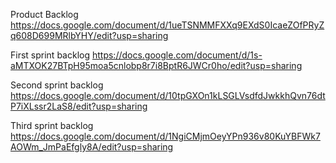 Product Backlog
https://docs.google.com/document/d/1ueTSNMMFXXq9EXdS0IcaeZOfPRyZq608D699MRlbYHY/edit?usp=sharing

First sprint backlog
https://docs.google.com/document/d/1s-aMTXOK27BTpH95moa5cnlobp8r7i8BptR6JWCr0ho/edit?usp=sharing

Second sprint backlog
https://docs.google.com/document/d/10tpGXOn1kLSGLVsdfdJwkkhQvn76dtP7iXLssr2LaS8/edit?usp=sharing

Third sprint backlog
https://docs.google.com/document/d/1NgiCMjmOeyYPn936v80KuYBFWk7AOWm_JmPaEfgly8A/edit?usp=sharing
